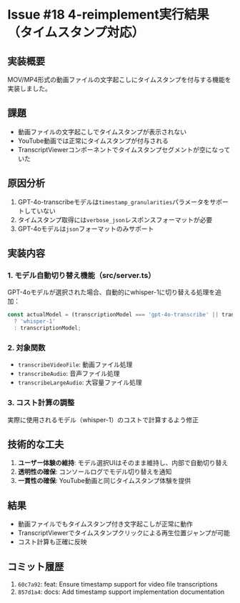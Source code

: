 # Issue #18 4-reimplement実行結果（タイムスタンプ対応）

## 実装概要
MOV/MP4形式の動画ファイルの文字起こしにタイムスタンプを付与する機能を実装しました。

## 課題
- 動画ファイルの文字起こしでタイムスタンプが表示されない
- YouTube動画では正常にタイムスタンプが付与される
- TranscriptViewerコンポーネントでタイムスタンプセグメントが空になっていた

## 原因分析
1. GPT-4o-transcribeモデルは`timestamp_granularities`パラメータをサポートしていない
2. タイムスタンプ取得には`verbose_json`レスポンスフォーマットが必要
3. GPT-4oモデルは`json`フォーマットのみサポート

## 実装内容

### 1. モデル自動切り替え機能（src/server.ts）
GPT-4oモデルが選択された場合、自動的にwhisper-1に切り替える処理を追加：

```typescript
const actualModel = (transcriptionModel === 'gpt-4o-transcribe' || transcriptionModel === 'gpt-4o-mini-transcribe') 
  ? 'whisper-1' 
  : transcriptionModel;
```

### 2. 対象関数
- `transcribeVideoFile`: 動画ファイル処理
- `transcribeAudio`: 音声ファイル処理
- `transcribeLargeAudio`: 大容量ファイル処理

### 3. コスト計算の調整
実際に使用されるモデル（whisper-1）のコストで計算するよう修正

## 技術的な工夫
1. **ユーザー体験の維持**: モデル選択UIはそのまま維持し、内部で自動切り替え
2. **透明性の確保**: コンソールログでモデル切り替えを通知
3. **一貫性の確保**: YouTube動画と同じタイムスタンプ体験を提供

## 結果
- 動画ファイルでもタイムスタンプ付き文字起こしが正常に動作
- TranscriptViewerでタイムスタンプクリックによる再生位置ジャンプが可能
- コスト計算も正確に反映

## コミット履歴
1. `60c7a92`: feat: Ensure timestamp support for video file transcriptions
2. `857d1a4`: docs: Add timestamp support implementation documentation